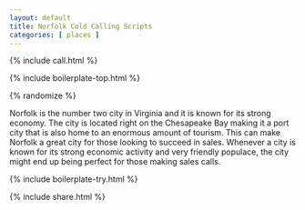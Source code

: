 ```yaml
---
layout: default
title: Norfolk Cold Calling Scripts
categories: [ places ]
---
```


{% include call.html %}

{% include boilerplate-top.html %}


{% randomize %}

Norfolk is the number two city in Virginia and it is known for its strong economy. The city is located right on the Chesapeake Bay making it a port city that is also home to an enormous amount of tourism. This can make Norfolk a great city for those looking to succeed in sales. Whenever a city is known for its strong economic activity and very friendly populace, the city might end up being perfect for those making sales calls.

{% include boilerplate-try.html %}

{% include share.html %}